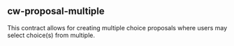 ## cw-proposal-multiple

This contract allows for creating multiple choice proposals where users may select choice(s) from multiple.
